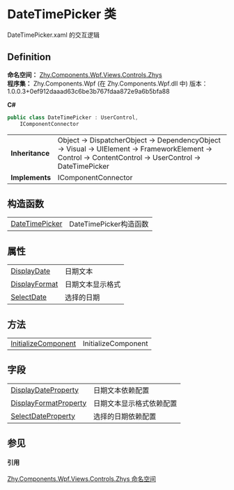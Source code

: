 # DateTimePicker 类


DateTimePicker.xaml 的交互逻辑



## Definition
**命名空间：** <a href="N_Zhy_Components_Wpf_Views_Controls_Zhys.md">Zhy.Components.Wpf.Views.Controls.Zhys</a>  
**程序集：** Zhy.Components.Wpf (在 Zhy.Components.Wpf.dll 中) 版本：1.0.0.3+0ef912daaad63c6be3b767fdaa872e9a6b5bfa88

**C#**
``` C#
public class DateTimePicker : UserControl, 
	IComponentConnector
```

<table><tr><td><strong>Inheritance</strong></td><td>Object  →  DispatcherObject  →  DependencyObject  →  Visual  →  UIElement  →  FrameworkElement  →  Control  →  ContentControl  →  UserControl  →  DateTimePicker</td></tr>
<tr><td><strong>Implements</strong></td><td>IComponentConnector</td></tr>
</table>



## 构造函数
<table>
<tr>
<td><a href="M_Zhy_Components_Wpf_Views_Controls_Zhys_DateTimePicker__ctor.md">DateTimePicker</a></td>
<td>DateTimePicker构造函数</td></tr>
</table>

## 属性
<table>
<tr>
<td><a href="P_Zhy_Components_Wpf_Views_Controls_Zhys_DateTimePicker_DisplayDate.md">DisplayDate</a></td>
<td>日期文本</td></tr>
<tr>
<td><a href="P_Zhy_Components_Wpf_Views_Controls_Zhys_DateTimePicker_DisplayFormat.md">DisplayFormat</a></td>
<td>日期文本显示格式</td></tr>
<tr>
<td><a href="P_Zhy_Components_Wpf_Views_Controls_Zhys_DateTimePicker_SelectDate.md">SelectDate</a></td>
<td>选择的日期</td></tr>
</table>

## 方法
<table>
<tr>
<td><a href="M_Zhy_Components_Wpf_Views_Controls_Zhys_DateTimePicker_InitializeComponent.md">InitializeComponent</a></td>
<td>InitializeComponent</td></tr>
</table>

## 字段
<table>
<tr>
<td><a href="F_Zhy_Components_Wpf_Views_Controls_Zhys_DateTimePicker_DisplayDateProperty.md">DisplayDateProperty</a></td>
<td>日期文本依赖配置</td></tr>
<tr>
<td><a href="F_Zhy_Components_Wpf_Views_Controls_Zhys_DateTimePicker_DisplayFormatProperty.md">DisplayFormatProperty</a></td>
<td>日期文本显示格式依赖配置</td></tr>
<tr>
<td><a href="F_Zhy_Components_Wpf_Views_Controls_Zhys_DateTimePicker_SelectDateProperty.md">SelectDateProperty</a></td>
<td>选择的日期依赖配置</td></tr>
</table>

## 参见


#### 引用
<a href="N_Zhy_Components_Wpf_Views_Controls_Zhys.md">Zhy.Components.Wpf.Views.Controls.Zhys 命名空间</a>  
